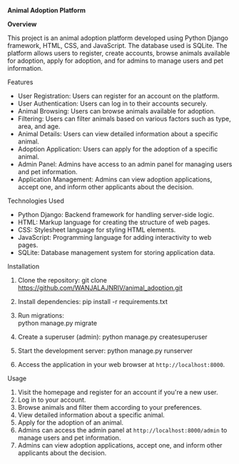 
**Animal Adoption Platform**

**Overview**

This project is an animal adoption platform developed using Python Django framework, HTML, CSS, and JavaScript. The database used is SQLite. The platform allows users to register, create accounts, browse animals available for adoption, apply for adoption, and for admins to manage users and pet information. 

Features

- User Registration: Users can register for an account on the platform.
- User Authentication: Users can log in to their accounts securely.
- Animal Browsing: Users can browse animals available for adoption.
- Filtering: Users can filter animals based on various factors such as type, area, and age.
- Animal Details: Users can view detailed information about a specific animal.
- Adoption Application: Users can apply for the adoption of a specific animal.
- Admin Panel: Admins have access to an admin panel for managing users and pet information.
- Application Management: Admins can view adoption applications, accept one, and inform other applicants about the decision.

Technologies Used

- Python Django: Backend framework for handling server-side logic.
- HTML: Markup language for creating the structure of web pages.
- CSS: Stylesheet language for styling HTML elements.
- JavaScript: Programming language for adding interactivity to web pages.
- SQLite: Database management system for storing application data.

Installation

1. Clone the repository:
    git clone https://github.com/WANJALAJNRIV/animal_adoption.git


2. Install dependencies:
    pip install -r requirements.txt


3. Run migrations:   
    python manage.py migrate

4. Create a superuser (admin):
    python manage.py createsuperuser

5. Start the development server:
    python manage.py runserver

6. Access the application in your web browser at `http://localhost:8000`.

Usage

1. Visit the homepage and register for an account if you're a new user.
2. Log in to your account.
3. Browse animals and filter them according to your preferences.
4. View detailed information about a specific animal.
5. Apply for the adoption of an animal.
6. Admins can access the admin panel at `http://localhost:8000/admin` to manage users and pet information.
7. Admins can view adoption applications, accept one, and inform other applicants about the decision.
